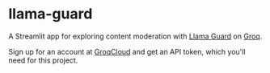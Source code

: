 # llama-guard
A Streamlit app for exploring content moderation with [Llama Guard](https://ai.meta.com/research/publications/llama-guard-llm-based-input-output-safeguard-for-human-ai-conversations) on [Groq](https://groq.com). 

Sign up for an account at [GroqCloud](https://console.groq.com/keys) and get an API token, which you'll need for this project.
